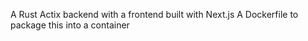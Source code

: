 A Rust Actix backend with a frontend built with Next.js 
A Dockerfile to package this into a container